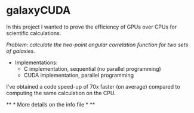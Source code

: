 galaxyCUDA
==========

In this project I wanted to prove the efficiency of GPUs over CPUs for scientific
calculations. 

*Problem: calculate the two-point angular correlation function for two sets of galaxies.*

* Implementations:
  * C implementation, sequential (no parallel programming)
  * CUDA implementation, parallel programming
  
I've obtained a code speed-up of 70x faster (on average) compared to computing the same calculation on the CPU.


** * More details on the info file * **